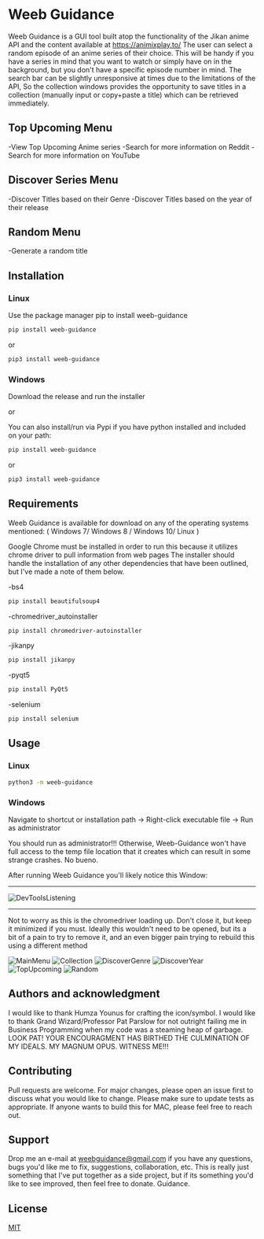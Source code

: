 # Weeb Guidance

Weeb Guidance is a GUI tool built atop the functionality of the Jikan anime API and the content available at https://animixplay.to/ The user can select a random episode of an anime series of their choice. This will be handy if you have a series in mind that you want to watch or simply have on in the background, but you don't have a specific episode number in mind. The search bar can be slightly unresponsive at times due to the limitations of the API, So the collection windows provides the opportunity to save titles in a collection (manually input or copy+paste a title) which can be retrieved immediately.

## Top Upcoming Menu
-View Top Upcoming Anime series
-Search for more information on Reddit
-Search for more information on YouTube

## Discover Series Menu
-Discover Titles based on their Genre
-Discover Titles based on the year of their release

## Random Menu
-Generate a random title

## Installation

### Linux

Use the package manager pip to install weeb-guidance
```bash
pip install weeb-guidance
```
or

```bash
pip3 install weeb-guidance
```


### Windows

Download the release and run the installer

or

You can also install/run via Pypi if you have python installed and included on your path:

```bash
pip install weeb-guidance
```
or

```bash
pip3 install weeb-guidance
```

## Requirements

Weeb Guidance is available for download on any of the operating systems mentioned:
( Windows 7/ Windows 8 / Windows 10/ Linux )

Google Chrome must be installed in order to run this because it utilizes chrome driver to pull information from web pages The installer should handle the installation of any other dependencies that have been outlined, but I've made a note of them below. 

-bs4
```bash
pip install beautifulsoup4
```

-chromedriver_autoinstaller
```bash
pip install chromedriver-autoinstaller
```

-jikanpy
```bash
pip install jikanpy
```

-pyqt5
```bash
pip install PyQt5
```

-selenium
```bash
pip install selenium
```


## Usage

### Linux

```bash
python3 -m weeb-guidance
```

### Windows

Navigate to shortcut or installation path -> Right-click executable file -> Run as administrator

You should run as administrator!!! Otherwise, Weeb-Guidance won't have full access to the temp file location that it creates which can result in some strange crashes. No bueno.

After running Weeb Guidance you'll likely notice this Window:

*************************************************************************************************************************
![DevToolsListening](https://user-images.githubusercontent.com/33399376/102270518-ff003980-3f15-11eb-8450-d73ac7312684.PNG)
*************************************************************************************************************************


Not to worry as this is the chromedriver loading up. Don't close it, but keep it minimized if you must. Ideally this wouldn't need to be opened, but its a bit of a pain to try to remove it, and an even bigger pain trying to rebuild this using a different method


![MainMenu](https://user-images.githubusercontent.com/33399376/99194364-c9c9c580-2776-11eb-8e43-41b007a65bc5.png)
![Collection](https://user-images.githubusercontent.com/33399376/99194396-04336280-2777-11eb-9372-4da49da4b87b.png)
![DiscoverGenre](https://user-images.githubusercontent.com/33399376/99194406-131a1500-2777-11eb-9b11-1aa1c8a13a03.png)
![DiscoverYear](https://user-images.githubusercontent.com/33399376/99194409-16150580-2777-11eb-8a95-7fee3b04d41f.png)
![TopUpcoming](https://user-images.githubusercontent.com/33399376/99194493-99365b80-2777-11eb-9c10-607f8bee23ef.png)
![Random](https://user-images.githubusercontent.com/33399376/99194421-2f1db680-2777-11eb-9953-167a31e0875e.png)


## Authors and acknowledgment
I would like to thank Humza Younus for crafting the icon/symbol. I would like to thank Grand Wizard/Professor Pat Parslow for not outright failing me in Business Programming when my code was a steaming heap of garbage. LOOK PAT! YOUR ENCOURAGMENT HAS BIRTHED THE CULMINATION OF MY IDEALS. MY MAGNUM OPUS. WITNESS ME!!! 

## Contributing

Pull requests are welcome. For major changes, please open an issue first to discuss what you would like to change.
Please make sure to update tests as appropriate. If anyone wants to build this for MAC, please feel free to reach out.

## Support

Drop me an e-mail at weebguidance@gmail.com if you have any questions, bugs you'd like me to fix, suggestions, collaboration, etc. This is really just something that I've put together as a side project, but if its something you'd like to see improved, then feel free to donate. Guidance.

## License

[MIT](https://choosealicense.com/licenses/mit/)


